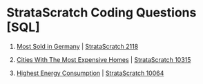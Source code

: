 # StrataScratch Coding Questions [SQL]

1. [Most Sold in Germany](2118-most-sold-in-germany.sql) | [StrataScratch 2118](https://platform.stratascratch.com/coding/2118-most-sold-in-germany?code_type=3)

2. [Cities With The Most Expensive Homes](10315-cities-with-the-most-expensive-homes.sql) | [StrataScratch 10315](https://platform.stratascratch.com/coding/10315-cities-with-the-most-expensive-homes?code_type=3)

3. [Highest Energy Consumption](10064-highest-energy-consumption.sql) | [StrataScratch 10064](https://platform.stratascratch.com/coding/10064-highest-energy-consumption?code_type=3)